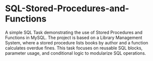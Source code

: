 # SQL-Stored-Procedures-and-Functions
A simple SQL Task demonstrating the use of Stored Procedures and Functions in MySQL. The project is based on a Library Management System, where a stored procedure lists books by author and a function calculates overdue fines. This task focuses on reusable SQL blocks, parameter usage, and conditional logic to modularize SQL operations.
